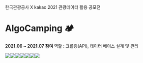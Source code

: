 한국관광공사 X kakao 2021 관광데이터 활용 공모전
# AlgoCamping 🏕
<body><b>2021.06 ~ 2021.07 참여 </b></body>
역할 : 크롤링(API), 데이터 베이스 설계 및 관리

<img src='https://postfiles.pstatic.net/MjAyMTEwMTNfMjg1/MDAxNjM0MTI4NDcxMDc2.8iofGm55GLXSZ9y0N006g5NbY3BqDCXjr0-4l-ULc3Ag.REr4LOidtzcEwOrkY4jh59f6AJMsdOtsUrve2bkEpVIg.PNG.greatsol98/%EC%8A%A4%ED%81%AC%EB%A6%B0%EC%83%B7_2021-10-13_%EC%98%A4%ED%9B%84_9.31.39.png?type=w966'><img src='https://postfiles.pstatic.net/MjAyMTEwMTNfMTIw/MDAxNjM0MTI4NDcxNjc1.L2_9alP94kJDGU50_cuWurW0lG2B7KIK0dgksdbzN8cg.9uHhcoWmb4EYMpMNOH3QtH_I-NIZLGnVdb1Sc08rQCcg.PNG.greatsol98/%EC%8A%A4%ED%81%AC%EB%A6%B0%EC%83%B7_2021-10-13_%EC%98%A4%ED%9B%84_9.31.50.png?type=w966'><img src='https://postfiles.pstatic.net/MjAyMTEwMTNfMjkg/MDAxNjM0MTI4NDcxODU2.LiH31ff3syVvVS1J6sNJ-nPCsOyInVfNlCmdMbAEDq0g.HHQ3sW1uMgX8rBP4F-yc5EHZchn9M4aK87kBWgcZKPsg.PNG.greatsol98/%EC%8A%A4%ED%81%AC%EB%A6%B0%EC%83%B7_2021-10-13_%EC%98%A4%ED%9B%84_9.31.58.png?type=w966'><img src='https://postfiles.pstatic.net/MjAyMTEwMTNfODgg/MDAxNjM0MTI4NDcwNDc0.btcCX8-3O4MbfRGRcj4lFOXVCObJ1DyZQzWbgrc2Zgsg._CIA7UkC-3ZtorUPcqGRKNmzTqE3Qp1AGbMDTkV06M8g.PNG.greatsol98/%EC%8A%A4%ED%81%AC%EB%A6%B0%EC%83%B7_2021-10-13_%EC%98%A4%ED%9B%84_9.32.14.png?type=w966'><img src='https://postfiles.pstatic.net/MjAyMTEwMTNfOTIg/MDAxNjM0MTI4NDcxMTEx.VRvZr1GODHE8T9NEwzUyFb4rhek3zQv_qRTPzpbQ7CIg.W5qYH4PRvqpHKmflSfiOoWajoJa_u12lp46aa8Huxvcg.PNG.greatsol98/%EC%8A%A4%ED%81%AC%EB%A6%B0%EC%83%B7_2021-10-13_%EC%98%A4%ED%9B%84_9.32.28.png?type=w966'><img src='https://postfiles.pstatic.net/MjAyMTEwMTNfMTcw/MDAxNjM0MTI4NDcxODMy.84IbWRTWROlQqw0qGqcEgczlah_icwCNRlyXfSgG_nwg.JKIiBk3ykSLpU6eF2YK2HGLkvKNxlQgHtIC8U0_9yjcg.PNG.greatsol98/%EC%8A%A4%ED%81%AC%EB%A6%B0%EC%83%B7_2021-10-13_%EC%98%A4%ED%9B%84_9.32.53.png?type=w966'><img src='https://postfiles.pstatic.net/MjAyMTEwMTNfMjQy/MDAxNjM0MTI4NDcyMjk2.P7nrF0tJd7g2fBkausNjscdRmOyRXVv8G3nD8KcY4WEg.7Qai72C67foiKQa-dTkLirip967XYAQ4BMQjsasPBt4g.PNG.greatsol98/%EC%8A%A4%ED%81%AC%EB%A6%B0%EC%83%B7_2021-10-13_%EC%98%A4%ED%9B%84_9.33.06.png?type=w966'>
